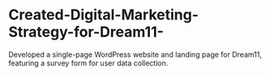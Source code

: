 # Created-Digital-Marketing-Strategy-for-Dream11-
Developed a single-page WordPress website and landing page for Dream11, featuring a  survey form for user data collection.

